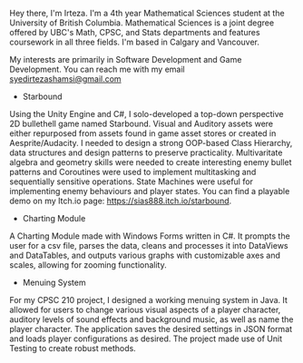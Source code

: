 Hey there, I'm Irteza. I'm a 4th year Mathematical Sciences student at the University of British Columbia. Mathematical Sciences is a joint degree offered by UBC's Math, CPSC, and Stats departments and features coursework in all three fields. I'm based in Calgary and Vancouver.

My interests are primarily in Software Development and Game Development. You can reach me with my email syedirtezashamsi@gmail.com


 - Starbound

Using the Unity Engine and C#, I solo-developed a top-down perspective 2D bullethell game named Starbound. Visual and Auditory assets were either repurposed from assets found in game asset stores or created in Aesprite/Audacity. I needed to design a strong OOP-based Class Hierarchy, data structures and design patterns to preserve practicality. Multivaritate algebra and geometry skills were needed to create interesting enemy bullet patterns and Coroutines were used to implement multitasking and sequentially sensitive operations. State Machines were useful for implementing enemy behaviours and player states. You can find a playable demo on my Itch.io page: https://sias888.itch.io/starbound.


- Charting Module

 A Charting Module made with Windows Forms written in C#. It prompts the user for a csv file, parses the data, cleans and processes it into DataViews and DataTables, and outputs various graphs with customizable axes and scales, allowing for zooming functionality. 


 - Menuing System

For my CPSC 210 project, I designed a working menuing system in Java. It allowed for users to change various visual aspects of a player character, auditory levels of sound effects and background music, as well as name the player character. The application saves the desired settings in JSON format and loads player configurations as desired. The project made use of Unit Testing to create robust methods.
